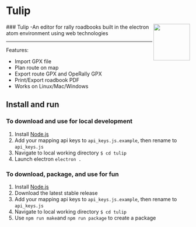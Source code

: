 
#  Tulip
<div align="center">
  <img src="assets/tulip-logo3.png" width="100" height="100" align="right"/>
</div>
###  Tulip
-An editor for rally roadbooks built in the electron atom environment using web technologies

****

Features:
* Import GPX file
* Plan route on map
* Export route GPX and OpeRally GPX
* Print/Export roadbook PDF
* Works on Linux/Mac/Windows


## Install and run
### To download and use for local development
1. Install [Node.js](https://nodejs.org/)
2. Add your mapping api keys to `api_keys.js.example`, then rename to `api_keys.js`
3. Navigate to local working directory `$ cd tulip`
4. Launch electron `electron .`

### To download, package, and use for fun
1. Install [Node.js](https://nodejs.org/)
2. Download the latest stable release
3. Add your mapping api keys to `api_keys.js.example`, then rename to `api_keys.js`
4. Navigate to local working directory `$ cd tulip`
6. Use `npm run make`and `npm run package` to create a package
